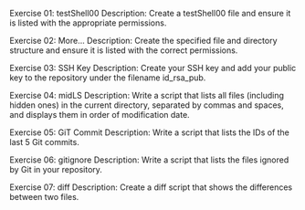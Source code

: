 Exercise 01: testShell00
Description: Create a testShell00 file and ensure it is listed with the appropriate permissions.

Exercise 02: More...
Description: Create the specified file and directory structure and ensure it is listed with the correct permissions.

Exercise 03: SSH Key
Description: Create your SSH key and add your public key to the repository under the filename id_rsa_pub.

Exercise 04: midLS
Description: Write a script that lists all files (including hidden ones) in the current directory, separated by commas and spaces, and displays them in order of modification date.

Exercise 05: GiT Commit
Description: Write a script that lists the IDs of the last 5 Git commits.

Exercise 06: gitignore
Description: Write a script that lists the files ignored by Git in your repository.

Exercise 07: diff
Description: Create a diff script that shows the differences between two files.
